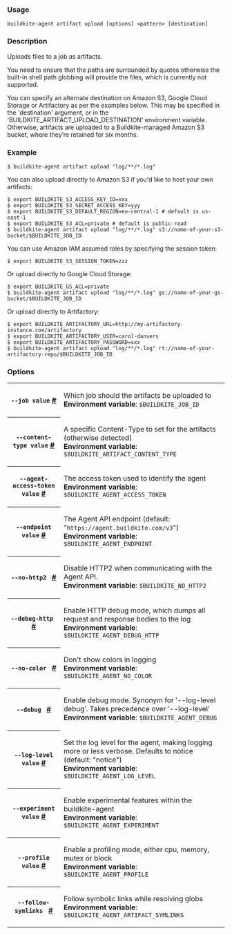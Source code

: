 <!--
  _____   ____    _   _  ____ _______   ______ _____ _____ _______ 
 |  __ \ / __ \  | \ | |/ __ \__   __| |  ____|  __ \_   _|__   __|
 | |  | | |  | | |  \| | |  | | | |    | |__  | |  | || |    | |   
 | |  | | |  | | | . ` | |  | | | |    |  __| | |  | || |    | |   
 | |__| | |__| | | |\  | |__| | | |    | |____| |__| || |_   | |   
 |_____/ \____/  |_| \_|\____/  |_|    |______|_____/_____|  |_|   

This file is auto-generated by script/update-agent-help.sh, please update the
agent CLI help in https://github.com/buildkite/agent and run the generation
script.

-->

### Usage

`buildkite-agent artifact upload [options] <pattern> [destination]`

### Description

Uploads files to a job as artifacts.

You need to ensure that the paths are surrounded by quotes otherwise the
built-in shell path globbing will provide the files, which is currently not
supported.

You can specify an alternate destination on Amazon S3, Google Cloud Storage
or Artifactory as per the examples below. This may be specified in the
&#39;destination&#39; argument, or in the &#39;BUILDKITE_ARTIFACT_UPLOAD_DESTINATION&#39;
environment variable.  Otherwise, artifacts are uploaded to a
Buildkite-managed Amazon S3 bucket, where they’re retained for six months.

### Example

    $ buildkite-agent artifact upload "log/**/*.log"

You can also upload directly to Amazon S3 if you&#39;d like to host your own artifacts:

    $ export BUILDKITE_S3_ACCESS_KEY_ID=xxx
    $ export BUILDKITE_S3_SECRET_ACCESS_KEY=yyy
    $ export BUILDKITE_S3_DEFAULT_REGION=eu-central-1 # default is us-east-1
    $ export BUILDKITE_S3_ACL=private # default is public-read
    $ buildkite-agent artifact upload "log/**/*.log" s3://name-of-your-s3-bucket/$BUILDKITE_JOB_ID

You can use Amazon IAM assumed roles by specifying the session token:

    $ export BUILDKITE_S3_SESSION_TOKEN=zzz

Or upload directly to Google Cloud Storage:

    $ export BUILDKITE_GS_ACL=private
    $ buildkite-agent artifact upload "log/**/*.log" gs://name-of-your-gs-bucket/$BUILDKITE_JOB_ID

Or upload directly to Artifactory:

    $ export BUILDKITE_ARTIFACTORY_URL=http://my-artifactory-instance.com/artifactory
    $ export BUILDKITE_ARTIFACTORY_USER=carol-danvers
    $ export BUILDKITE_ARTIFACTORY_PASSWORD=xxx
    $ buildkite-agent artifact upload "log/**/*.log" rt://name-of-your-artifactory-repo/$BUILDKITE_JOB_ID

### Options

<!-- vale off -->

<table class="Docs__attribute__table">
<tr id="job"><th><code>--job value</code> <a class="Docs__attribute__link" href="#job">#</a></th><td><p>Which job should the artifacts be uploaded to<br /><strong>Environment variable</strong>: <code>$BUILDKITE_JOB_ID</code></p></td></tr>
<tr id="content-type"><th><code>--content-type value</code> <a class="Docs__attribute__link" href="#content-type">#</a></th><td><p>A specific Content-Type to set for the artifacts (otherwise detected)<br /><strong>Environment variable</strong>: <code>$BUILDKITE_ARTIFACT_CONTENT_TYPE</code></p></td></tr>
<tr id="agent-access-token"><th><code>--agent-access-token value</code> <a class="Docs__attribute__link" href="#agent-access-token">#</a></th><td><p>The access token used to identify the agent<br /><strong>Environment variable</strong>: <code>$BUILDKITE_AGENT_ACCESS_TOKEN</code></p></td></tr>
<tr id="endpoint"><th><code>--endpoint value</code> <a class="Docs__attribute__link" href="#endpoint">#</a></th><td><p>The Agent API endpoint (default: "<code>https://agent.buildkite.com/v3</code>")<br /><strong>Environment variable</strong>: <code>$BUILDKITE_AGENT_ENDPOINT</code></p></td></tr>
<tr id="no-http2"><th><code>--no-http2 </code> <a class="Docs__attribute__link" href="#no-http2">#</a></th><td><p>Disable HTTP2 when communicating with the Agent API.<br /><strong>Environment variable</strong>: <code>$BUILDKITE_NO_HTTP2</code></p></td></tr>
<tr id="debug-http"><th><code>--debug-http </code> <a class="Docs__attribute__link" href="#debug-http">#</a></th><td><p>Enable HTTP debug mode, which dumps all request and response bodies to the log<br /><strong>Environment variable</strong>: <code>$BUILDKITE_AGENT_DEBUG_HTTP</code></p></td></tr>
<tr id="no-color"><th><code>--no-color </code> <a class="Docs__attribute__link" href="#no-color">#</a></th><td><p>Don't show colors in logging<br /><strong>Environment variable</strong>: <code>$BUILDKITE_AGENT_NO_COLOR</code></p></td></tr>
<tr id="debug"><th><code>--debug </code> <a class="Docs__attribute__link" href="#debug">#</a></th><td><p>Enable debug mode. Synonym for ′--log-level debug′. Takes precedence over ′--log-level′<br /><strong>Environment variable</strong>: <code>$BUILDKITE_AGENT_DEBUG</code></p></td></tr>
<tr id="log-level"><th><code>--log-level value</code> <a class="Docs__attribute__link" href="#log-level">#</a></th><td><p>Set the log level for the agent, making logging more or less verbose. Defaults to notice (default: "notice")<br /><strong>Environment variable</strong>: <code>$BUILDKITE_AGENT_LOG_LEVEL</code></p></td></tr>
<tr id="experiment"><th><code>--experiment value</code> <a class="Docs__attribute__link" href="#experiment">#</a></th><td><p>Enable experimental features within the buildkite-agent<br /><strong>Environment variable</strong>: <code>$BUILDKITE_AGENT_EXPERIMENT</code></p></td></tr>
<tr id="profile"><th><code>--profile value</code> <a class="Docs__attribute__link" href="#profile">#</a></th><td><p>Enable a profiling mode, either cpu, memory, mutex or block<br /><strong>Environment variable</strong>: <code>$BUILDKITE_AGENT_PROFILE</code></p></td></tr>
<tr id="follow-symlinks"><th><code>--follow-symlinks </code> <a class="Docs__attribute__link" href="#follow-symlinks">#</a></th><td><p>Follow symbolic links while resolving globs<br /><strong>Environment variable</strong>: <code>$BUILDKITE_AGENT_ARTIFACT_SYMLINKS</code></p></td></tr>
</table>

<!-- vale on -->
